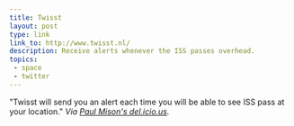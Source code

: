 ```yaml
---
title: Twisst
layout: post
type: link
link_to: http://www.twisst.nl/
description: Receive alerts whenever the ISS passes overhead.
topics:
 - space
 - twitter
---
```

"Twisst will send you an alert each time you will be able to see ISS pass at your location." _Via <a href="http://delicious.com/blech/">Paul Mison's del.icio.us</a>._